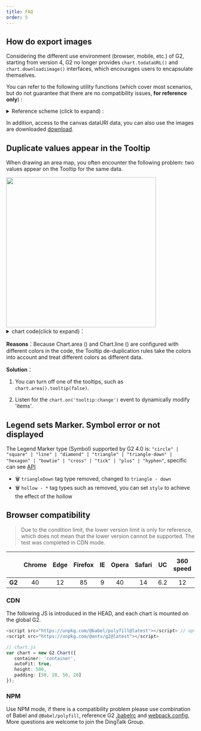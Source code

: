 ```yaml
---
title: FAQ
order: 5
---
```


## How do export images

Considering the different use environment (browser, mobile, etc.) of G2, starting from version 4, G2 no longer provides `chart.todataURL()` and `chart.downloadiimage()` interfaces, which encourages users to encapsulate themselves.

You can refer to the following utility functions (which cover most scenarios, but do not guarantee that there are no compatibility issues, **for reference only**) :

<details>
  <summary>
  Reference scheme (click to expand) :
  </summary>

```ts
/**
 * Returns the dataURL for the chart to generate the image.
 * @param chart requires a Chart instance of Dataurl
 * @returns Returns the dataURL of the chart
 */
function toDataURL(chart: Chart) {
  const canvas = chart.getCanvas();
  const renderer = chart.renderer;
  const canvasDom = canvas.get('el');
  let dataURL = '';
  if (renderer === 'svg') {
    const clone = canvasDom.cloneNode(true);
    const svgDocType = document.implementation.createDocumentType(
      'svg',
      '-//W3C//DTD SVG 1.1//EN',
      'http://www.w3.org/Graphics/SVG/1.1/DTD/svg11.dtd'
    );
    const svgDoc = document.implementation.createDocument('http://www.w3.org/2000/svg', 'svg', svgDocType);
    svgDoc.replaceChild(clone, svgDoc.documentElement);
    const svgData = new XMLSerializer().serializeToString(svgDoc);
    dataURL = 'data:image/svg+xml;charset=utf8,' + encodeURIComponent(svgData);
  } else if (renderer === 'canvas') {
    dataURL = canvasDom.toDataURL('image/png');
  }
  return dataURL;
}

/**
 * Chart pictures exported
 * @param chart chart instance
 * @param name image name, optional, default name 'G2Chart'
 */
function downloadImage(chart: Chart, name: string = 'G2Chart') {
  const link = document.createElement('a');
  const renderer = chart.renderer;
  const filename = `${name}${renderer === 'svg' ? '.svg' : '.png'}`;
  const canvas = chart.getCanvas();
  canvas.get('timeline').stopAllAnimations();

  setTimeout(() => {
    const dataURL = toDataURL(chart);
    if (window.Blob && window.URL && renderer !== 'svg') {
      const arr = dataURL.split(',');
      const mime = arr[0].match(/:(.*?);/)[1];
      const bstr = atob(arr[1]);
      let n = bstr.length;
      const u8arr = new Uint8Array(n);
      while (n--) {
        u8arr[n] = bstr.charCodeAt(n);
      }
      const blobObj = new Blob([u8arr], { type: mime });
      if (window.navigator.msSaveBlob) {
        window.navigator.msSaveBlob(blobObj, filename);
      } else {
        link.addEventListener('click', () => {
          link.download = filename;
          link.href = window.URL.createObjectURL(blobObj);
        });
      }
    } else {
      link.addEventListener('click', () => {
        link.download = filename;
        link.href = dataURL;
      });
    }
    const e = document.createEvent('MouseEvents');
    e.initEvent('click', false, false);
    link.dispatchEvent(e);
  }, 16);
}
```

</details>

In addition, access to the canvas dataURI data, you can also use the images are downloaded [download](https://github.com/rndme/download).

## Duplicate values appear in the Tooltip

When drawing an area map, you often encounter the following problem: two values appear on the Tooltip for the same data.

<img src="https://gw.alipayobjects.com/mdn/rms_f5c722/afts/img/A*fAKvSaa-wQIAAAAAAAAAAABkARQnAQ" width=400 />

<details>
  <summary>
  chart code(click to expand)：
  </summary>

```ts
import { Chart } from '@antv/g2';

const data = [
  { year: '1991', value: 15468 },
  { year: '1992', value: 16100 },
  { year: '1993', value: 15900 },
  { year: '1994', value: 17409 },
  { year: '1995', value: 17000 },
  { year: '1996', value: 31056 },
  { year: '1997', value: 31982 },
  { year: '1998', value: 32040 },
  { year: '1999', value: 33233 },
];
const chart = new Chart({
  container: 'container',
  autoFit: true,
  height: 500,
});

chart.data(data);
chart.scale({
  value: {
    min: 10000,
    nice: true,
  },
  year: {
    range: [0, 1],
  },
});
chart.tooltip({
  showCrosshairs: true,
  shared: true,
});

chart.axis('value', {
  label: {
    formatter: (val) => {
      return (+val / 10000).toFixed(1) + 'k';
    },
  },
});

// highlight-start
chart.area().position('year*value').color('l(90) 0:#1890FF 1:#f7f7f7');
chart.line().position('year*value');
// highlight-end

chart.render();
```

</details>

**Reasons**：Because Chart.area () and Chart.line () are configured with different colors in the code, the Tooltip de-duplication rules take the colors into account and treat different colors as different data.

**Solution**：

1. You can turn off one of the tooltips, such as `chart.area().tooltip(false)`.

2. Listen for the `chart.on('tooltip:change')` event to dynamically modify 'items'.

## Legend sets Marker. Symbol error or not displayed

The Legend Marker type (Symbol) supported by G2 4.0 is: `"circle" | "square" | "line" | "diamond" | "triangle" | "triangle-down" | "hexagon" | "bowtie" | "cross" | "tick" | "plus" | "hyphen"`, specific can see [API](/zh/docs/api/general/legend#marker)

- 🗑️ `triangleDown` tag type removed, changed to `triangle - down`
- 🗑️ `hollow - *` tag types such as removed, you can set `style` to achieve the effect of the hollow

## Browser compatibility

> Due to the condition limit, the lower version limit is only for reference, which does not mean that the lower version cannot be supported. The test was completed in CDN mode.

|        | Chrome | Edge | Firefox | IE  | Opera | Safari | UC  | 360 speed | 360 safe browser |
| ------ | :----: | :--: | :-----: | :-: | :---: | :----: | :-: | :-------: | :--------------: |
| **G2** |   40   |  12  |   85    |  9  |  40   |   14   | 6.2 |    12     |       7.3        |

### CDN

The following JS is introduced in the HEAD, and each chart is mounted on the global G2.

```ts
<script src="https://unpkg.com/@babel/polyfill@latest"></script> // optional
<script src="https://unpkg.com/@antv/g2@latest"></script>

// chart.js
var chart = new G2.Chart({
   container: 'container',
   autoFit: true,
   height: 500,
   padding: [50, 20, 50, 20]
});
```

### NPM

Use NPM mode, if there is a compatibility problem please use combination of Babel and `@Babel/polyfill`, reference G2 [.babelrc](https://github.com/antvis/G2/blob/master/.babelrc) and [webpack.config](https://github.com/antvis/G2/blob/master/webpack.config.js), More questions are welcome to join the DingTalk Group.
